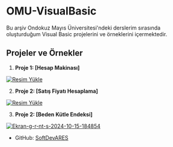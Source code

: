 # OMU-VisualBasic

Bu arşiv Ondokuz Mayıs Üniversitesi'ndeki derslerim sırasında oluşturduğum Visual Basic projelerini ve örneklerini içermektedir.

## Projeler ve Örnekler

1. **Proje 1: [Hesap Makinası]**

<a href="https://hizliresim.com/h7thxiy"><img src="https://i.hizliresim.com/h7thxiy.png" alt="Resim Yükle"></a>

2. **Proje 2: [Satış Fiyatı Hesaplama]**

<a href="https://hizliresim.com/mgcquc8"><img src="https://i.hizliresim.com/mgcquc8.png" alt="Resim Yükle"></a>

3. **Proje 2: [Beden Kütle Endeksi]**

<a href="https://ibb.co/QkcCzxC"><img src="https://i.ibb.co/W03PqRP/Ekran-g-r-nt-s-2024-10-15-184854.png" alt="Ekran-g-r-nt-s-2024-10-15-184854" border="0"></a>
- GitHub: [SoftDevARES](https://github.com/SoftDevARES)
